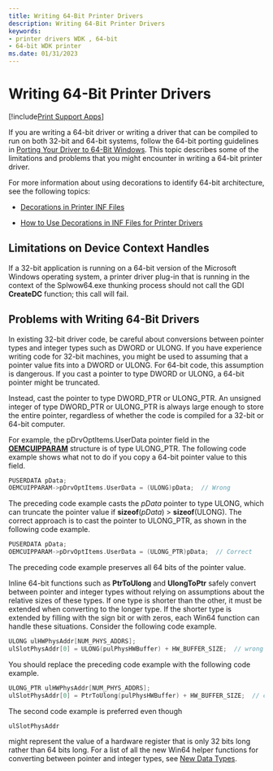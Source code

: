 ```yaml
---
title: Writing 64-Bit Printer Drivers
description: Writing 64-Bit Printer Drivers
keywords:
- printer drivers WDK , 64-bit
- 64-bit WDK printer
ms.date: 01/31/2023
---
```


# Writing 64-Bit Printer Drivers

[!include[Print Support Apps](../includes/print-support-apps.md)]

If you are writing a 64-bit driver or writing a driver that can be compiled to run on both 32-bit and 64-bit systems, follow the 64-bit porting guidelines in [Porting Your Driver to 64-Bit Windows](../kernel/porting-your-driver-to-64-bit-windows.md). This topic describes some of the limitations and problems that you might encounter in writing a 64-bit printer driver.

For more information about using decorations to identify 64-bit architecture, see the following topics:

- [Decorations in Printer INF Files](decorations-in-printer-inf-files.md)

- [How to Use Decorations in INF Files for Printer Drivers](how-to-use-decorations-in-inf-files-for-printer-drivers.md)

## Limitations on Device Context Handles

If a 32-bit application is running on a 64-bit version of the Microsoft Windows operating system, a printer driver plug-in that is running in the context of the Splwow64.exe thunking process should not call the GDI **CreateDC** function; this call will fail.

## Problems with Writing 64-Bit Drivers

In existing 32-bit driver code, be careful about conversions between pointer types and integer types such as DWORD or ULONG. If you have experience writing code for 32-bit machines, you might be used to assuming that a pointer value fits into a DWORD or ULONG. For 64-bit code, this assumption is dangerous. If you cast a pointer to type DWORD or ULONG, a 64-bit pointer might be truncated.

Instead, cast the pointer to type DWORD\_PTR or ULONG\_PTR. An unsigned integer of type DWORD\_PTR or ULONG\_PTR is always large enough to store the entire pointer, regardless of whether the code is compiled for a 32-bit or 64-bit computer.

For example, the pDrvOptItems.UserData pointer field in the [**OEMCUIPPARAM**](/windows-hardware/drivers/ddi/printoem/ns-printoem-_oemcuipparam) structure is of type ULONG_PTR. The following code example shows what not to do if you copy a 64-bit pointer value to this field.

```cpp
PUSERDATA pData;
OEMCUIPPARAM->pDrvOptItems.UserData = (ULONG)pData;  // Wrong
```

The preceding code example casts the *pData* pointer to type ULONG, which can truncate the pointer value if **sizeof**(*pData*) > **sizeof**(ULONG). The correct approach is to cast the pointer to ULONG_PTR, as shown in the following code example.

```cpp
PUSERDATA pData;
OEMCUIPPARAM->pDrvOptItems.UserData = (ULONG_PTR)pData;  // Correct
```

The preceding code example preserves all 64 bits of the pointer value.

Inline 64-bit functions such as **PtrToUlong** and **UlongToPtr** safely convert between pointer and integer types without relying on assumptions about the relative sizes of these types. If one type is shorter than the other, it must be extended when converting to the longer type. If the shorter type is extended by filling with the sign bit or with zeros, each Win64 function can handle these situations. Consider the following code example.

```cpp
ULONG ulHWPhysAddr[NUM_PHYS_ADDRS];
ulSlotPhysAddr[0] = ULONG(pulPhysHWBuffer) + HW_BUFFER_SIZE;  // wrong
```

You should replace the preceding code example with the following code example.

```cpp
ULONG_PTR ulHWPhysAddr[NUM_PHYS_ADDRS];
ulSlotPhysAddr[0] = PtrToUlong(pulPhysHWBuffer) + HW_BUFFER_SIZE;  // correct
```

The second code example is preferred even though

```cpp
ulSlotPhysAddr
```

might represent the value of a hardware register that is only 32 bits long rather than 64 bits long. For a list of all the new Win64 helper functions for converting between pointer and integer types, see [New Data Types](../kernel/the-new-data-types.md).
